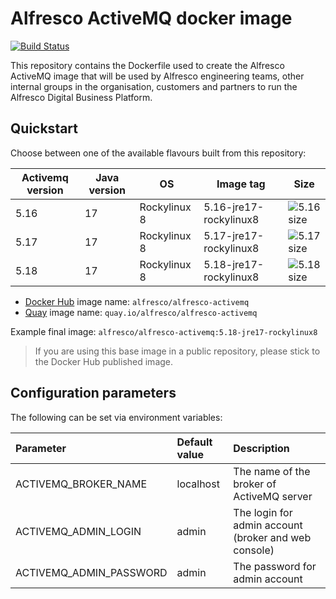 # Alfresco ActiveMQ docker image

[![Build Status](https://img.shields.io/github/actions/workflow/status/Alfresco/alfresco-docker-activemq/build.yml?branch=master)](https://github.com/Alfresco/alfresco-docker-activemq/actions/workflows/build.yml)

This repository contains the Dockerfile used to create the Alfresco ActiveMQ
image that will be used by Alfresco engineering teams, other internal groups in
the organisation, customers and partners to run the Alfresco Digital Business
Platform.

## Quickstart

Choose between one of the available flavours built from this repository:

Activemq version | Java version | OS           | Image tag                | Size
-----------------|--------------|--------------|--------------------------|----------------
5.16             | 17           | Rockylinux 8 | 5.16-jre17-rockylinux8 | ![5.16 size][1]
5.17             | 17           | Rockylinux 8 | 5.17-jre17-rockylinux8 | ![5.17 size][2]
5.18             | 17           | Rockylinux 8 | 5.18-jre17-rockylinux8 | ![5.18 size][3]

[1]: https://img.shields.io/docker/image-size/alfresco/alfresco-activemq/5.16-jre17-rockylinux8
[2]: https://img.shields.io/docker/image-size/alfresco/alfresco-activemq/5.17-jre17-rockylinux8
[3]: https://img.shields.io/docker/image-size/alfresco/alfresco-activemq/5.18-jre17-rockylinux8

* [Docker Hub](https://hub.docker.com/r/alfresco/alfresco-activemq) image name: `alfresco/alfresco-activemq`
* [Quay](https://quay.io/repository/alfresco/alfresco-activemq) image name: `quay.io/alfresco/alfresco-activemq`

Example final image: `alfresco/alfresco-activemq:5.18-jre17-rockylinux8`

> If you are using this base image in a public repository, please stick to the Docker Hub published image.

## Configuration parameters

The following can be set via environment variables:

| Parameter               | Default value | Description                                          |
|:------------------------|:--------------|:-----------------------------------------------------|
| ACTIVEMQ_BROKER_NAME    | localhost     | The name of the broker of ActiveMQ server            |
| ACTIVEMQ_ADMIN_LOGIN    | admin         | The login for admin account (broker and web console) |
| ACTIVEMQ_ADMIN_PASSWORD | admin         | The password for admin account                       |

